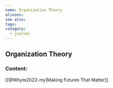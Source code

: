 ```yaml
---
name: Organization Theory
aliases:
see also:
tags:
category:
  - journal
---
```


## Organization Theory

### Content:
[[@Whyte2022-my|Making Futures That Matter]]